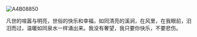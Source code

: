 ![A4B08850](https://github.com/user-attachments/assets/ae972ed3-4baa-43e3-b557-85f1b28b227a)


凡世的喧嚣与明亮，世俗的快乐和幸福，如同清亮的溪涧，在风里，在我眼前，汨汨而过，温暖如同泉水一样涌出来。我没有奢望，我只要你快乐，不要悲伤。
